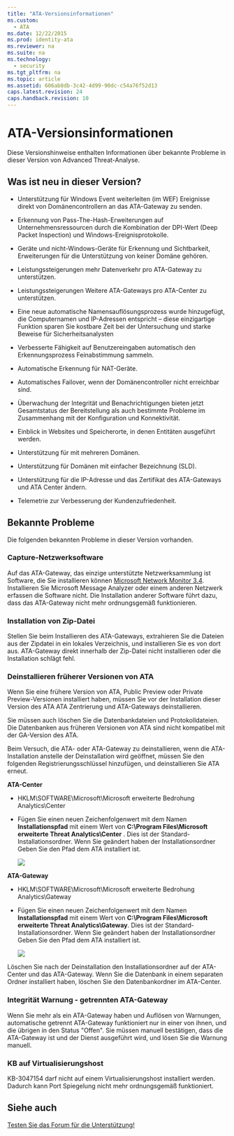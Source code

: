 ```yaml
---
title: "ATA-Versionsinformationen"
ms.custom: 
  - ATA
ms.date: 12/22/2015
ms.prod: identity-ata
ms.reviewer: na
ms.suite: na
ms.technology: 
  - security
ms.tgt_pltfrm: na
ms.topic: article
ms.assetid: 606ab8db-3c42-4d99-90dc-c54a76f52d13
caps.latest.revision: 24
caps.handback.revision: 10
---
```

# ATA-Versionsinformationen
Diese Versionshinweise enthalten Informationen über bekannte Probleme in dieser Version von Advanced Threat-Analyse.


## Was ist neu in dieser Version?

- Unterstützung für Windows Event weiterleiten (im WEF) Ereignisse direkt von Domänencontrollern an das ATA-Gateway zu senden.

- Erkennung von Pass-The-Hash-Erweiterungen auf Unternehmensressourcen durch die Kombination der DPI-Wert (Deep Packet Inspection) und Windows-Ereignisprotokolle.

- Geräte und nicht-Windows-Geräte für Erkennung und Sichtbarkeit, Erweiterungen für die Unterstützung von keiner Domäne gehören.

- Leistungssteigerungen mehr Datenverkehr pro ATA-Gateway zu unterstützen.

- Leistungssteigerungen Weitere ATA-Gateways pro ATA-Center zu unterstützen.

- Eine neue automatische Namensauflösungsprozess wurde hinzugefügt, die Computernamen und IP-Adressen entspricht – diese einzigartige Funktion sparen Sie kostbare Zeit bei der Untersuchung und starke Beweise für Sicherheitsanalysten

- Verbesserte Fähigkeit auf Benutzereingaben automatisch den Erkennungsprozess Feinabstimmung sammeln.

- Automatische Erkennung für NAT-Geräte.

- Automatisches Failover, wenn der Domänencontroller nicht erreichbar sind.

- Überwachung der Integrität und Benachrichtigungen bieten jetzt Gesamtstatus der Bereitstellung als auch bestimmte Probleme im Zusammenhang mit der Konfiguration und Konnektivität.

- Einblick in Websites und Speicherorte, in denen Entitäten ausgeführt werden.

- Unterstützung für mit mehreren Domänen.

- Unterstützung für Domänen mit einfacher Bezeichnung (SLD).

- Unterstützung für die IP-Adresse und das Zertifikat des ATA-Gateways und ATA Center ändern.

- Telemetrie zur Verbesserung der Kundenzufriedenheit.


## Bekannte Probleme

Die folgenden bekannten Probleme in dieser Version vorhanden.


### Capture-Netzwerksoftware

Auf das ATA-Gateway, das einzige unterstützte Netzwerksammlung ist Software, die Sie installieren können [Microsoft Network Monitor 3.4](http://www.microsoft.com/en-us/download/details.aspx?id=4865). Installieren Sie Microsoft Message Analyzer oder einem anderen Netzwerk erfassen die Software nicht. Die Installation anderer Software führt dazu, dass das ATA-Gateway nicht mehr ordnungsgemäß funktionieren.


### Installation von Zip-Datei

Stellen Sie beim Installieren des ATA-Gateways, extrahieren Sie die Dateien aus der Zipdatei in ein lokales Verzeichnis, und installieren Sie es von dort aus. ATA-Gateway direkt innerhalb der Zip-Datei nicht installieren oder die Installation schlägt fehl.


### Deinstallieren früherer Versionen von ATA

Wenn Sie eine frühere Version von ATA, Public Preview oder Private Preview-Versionen installiert haben, müssen Sie vor der Installation dieser Version des ATA ATA Zentrierung und ATA-Gateways deinstallieren.

Sie müssen auch löschen Sie die Datenbankdateien und Protokolldateien. Die Datenbanken aus früheren Versionen von ATA sind nicht kompatibel mit der GA-Version des ATA.

Beim Versuch, die ATA- oder ATA-Gateway zu deinstallieren, wenn die ATA-Installation anstelle der Deinstallation wird geöffnet, müssen Sie den folgenden Registrierungsschlüssel hinzufügen, und deinstallieren Sie ATA erneut.

**ATA-Center**


- HKLM\SOFTWARE\Microsoft\Microsoft erweiterte Bedrohung Analytics\Center

- Fügen Sie einen neuen Zeichenfolgenwert mit dem Namen **Installationspfad** mit einem Wert von **C:\Program Files\Microsoft erweiterte Threat Analytics\Center** . Dies ist der Standard-Installationsordner. Wenn Sie geändert haben der Installationsordner Geben Sie den Pfad dem ATA installiert ist.

    ![](/Image/ATA+uninstall+center+bug.jpg)

**ATA-Gateway**


- HKLM\SOFTWARE\Microsoft\Microsoft erweiterte Bedrohung Analytics\Gateway

- Fügen Sie einen neuen Zeichenfolgenwert mit dem Namen **Installationspfad** mit einem Wert von **C:\Program Files\Microsoft erweiterte Threat Analytics\Gateway**. Dies ist der Standard-Installationsordner. Wenn Sie geändert haben der Installationsordner Geben Sie den Pfad dem ATA installiert ist.

    ![](/Image/ATA+GW+uninstall+bug.jpg)

Löschen Sie nach der Deinstallation den Installationsordner auf der ATA-Center und das ATA-Gateway. Wenn Sie die Datenbank in einem separaten Ordner installiert haben, löschen Sie den Datenbankordner im ATA-Center.


### Integrität Warnung - getrennten ATA-Gateway

Wenn Sie mehr als ein ATA-Gateway haben und Auflösen von Warnungen, automatische getrennt ATA-Gateway funktioniert nur in einer von ihnen, und die übrigen in den Status "Offen". Sie müssen manuell bestätigen, dass die ATA-Gateway ist und der Dienst ausgeführt wird, und lösen Sie die Warnung manuell.


### KB auf Virtualisierungshost

KB-3047154 darf nicht auf einem Virtualisierungshost installiert werden. Dadurch kann Port Spiegelung nicht mehr ordnungsgemäß funktioniert.


## Siehe auch

[Testen Sie das Forum für die Unterstützung!](https://social.technet.microsoft.com/Forums/security/en-US/home?forum=mata)





